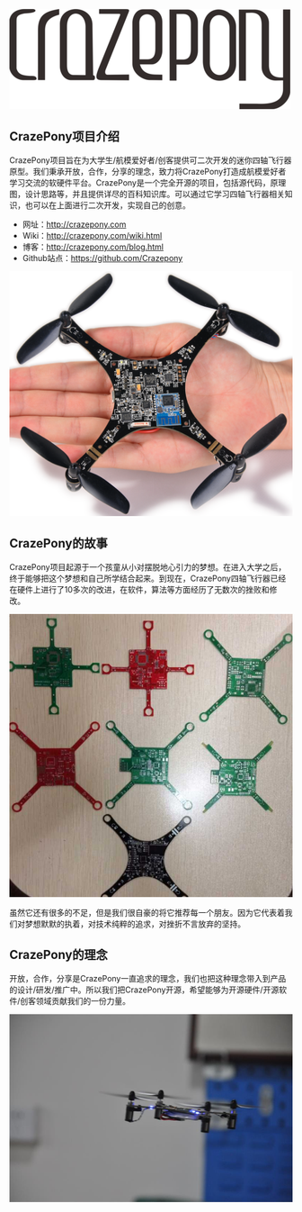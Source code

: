 ![](/assets/img/crazepony-logo.png)

## CrazePony项目介绍

CrazePony项目旨在为大学生/航模爱好者/创客提供可二次开发的迷你四轴飞行器原型。我们秉承开放，合作，分享的理念，致力将CrazePony打造成航模爱好者学习交流的软硬件平台。CrazePony是一个完全开源的项目，包括源代码，原理图，设计思路等，并且提供详尽的百科知识库。可以通过它学习四轴飞行器相关知识，也可以在上面进行二次开发，实现自己的创意。

* 网址：http://crazepony.com
* Wiki：http://crazepony.com/wiki.html
* 博客：http://crazepony.com/blog.html
* Github站点：https://github.com/Crazepony

![](/assets/img/hand.png)

## CrazePony的故事

CrazePony项目起源于一个孩童从小对摆脱地心引力的梦想。在进入大学之后，终于能够把这个梦想和自己所学结合起来。到现在，CrazePony四轴飞行器已经在硬件上进行了10多次的改进，在软件，算法等方面经历了无数次的挫败和修改。

![](/assets/img/crazepony-3.jpg)

虽然它还有很多的不足，但是我们很自豪的将它推荐每一个朋友。因为它代表着我们对梦想默默的执着，对技术纯粹的追求，对挫折不言放弃的坚持。

## CrazePony的理念

开放，合作，分享是CrazePony一直追求的理念，我们也把这种理念带入到产品的设计/研发/推广中。所以我们把CrazePony开源，希望能够为开源硬件/开源软件/创客领域贡献我们的一份力量。

![](/assets/img/flying.jpg)
